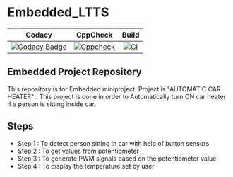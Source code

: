 
# Embedded_LTTS
|Codacy|CppCheck|Build|
|:--:|:--:|:--:|
|[![Codacy Badge](https://api.codacy.com/project/badge/Grade/26cf22d2a6dc446fbdf9c64fa98d6985)](https://app.codacy.com/gh/ArrijithKM/Embedded_LTTS?utm_source=github.com&utm_medium=referral&utm_content=ArrijithKM/Embedded_LTTS&utm_campaign=Badge_Grade_Settings) | [![Cppcheck](https://github.com/ArrijithKM/Embedded_LTTS/actions/workflows/cppcheck.yml/badge.svg)](https://github.com/ArrijithKM/Embedded_LTTS/actions/workflows/cppcheck.yml) | [![CI](https://github.com/ArrijithKM/Embedded_LTTS/actions/workflows/main.yml/badge.svg)](https://github.com/ArrijithKM/Embedded_LTTS/actions/workflows/main.yml) ||

## Embedded Project Repository
This repository is for Embedded miniproject. Project is "AUTOMATIC CAR HEATER" . This project is done in order to Automatically turn ON car heater if a person is sitting inside car. 

## Steps
* Step 1 :  To detect person sitting in car with help of button sensors
* Step 2 :  To get values from potentiometer
* Step 3 :  To generate PWM signals based on the potentiometer value
* Step 4 :  To display the temperature set by user
